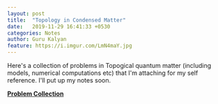 ```yaml
---
layout: post
title:  "Topology in Condensed Matter"
date:   2019-11-29 16:41:33 +0530
categories: Notes
author: Guru Kalyan
feature: https://i.imgur.com/LmN4maY.jpg
---
```


Here's a collection of problems in Topogical quantum matter (including models, numerical
  computations etc) that I'm attaching for my self reference. I'll put up my notes soon.

  **<a href="https://guruzeta.github.io/sun/Notes/problems.html" target="_blank">
  Problem Collection</a>**
